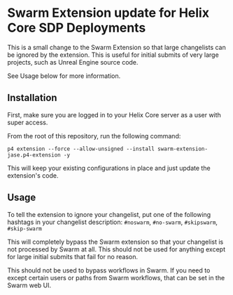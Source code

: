 # Swarm Extension update for Helix Core SDP Deployments

This is a small change to the Swarm Extension so that large changelists can be
ignored by the extension. This is useful for initial submits of very large projects,
such as Unreal Engine source code.

See Usage below for more information.

## Installation
First, make sure you are logged in to your Helix Core server as a user with 
super access.

From the root of this repository, run the following command:

```
p4 extension --force --allow-unsigned --install swarm-extension-jase.p4-extension -y
```
This will keep your existing configurations in place and just update the extension's code.

## Usage
To tell the extension to ignore your changelist, put one of the following hashtags in your changelist description:
`#noswarm`, `#no-swarm`, `#skipswarm`, `#skip-swarm`

This will completely bypass the Swarm extension so that your changelist is not processed by Swarm at all. This should not be used for anything except for large initial submits that fail for no reason.

This should not be used to bypass workflows in Swarm. If you need to except certain users or paths from Swarm workflows, that can be set in the Swarm web UI.